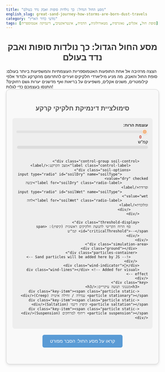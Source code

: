 ```yaml
---
title: "מסע החול הגדול: כך נולדות סופות ואבק נדד בעולם"
english_slug: great-sand-journey-how-storms-are-born-dust-travels
category: "מדעי כדור הארץ"
tags: [סופת חול, אקלים, גאוגרפיה, מטאורולוגיה, הדמיה, אינטראקטיבי, דינמיקה אטמוספרית]
---
```

<h1>מסע החול הגדול: כך נולדות סופות ואבק נדד בעולם</h1>
הצצה מרהיבה אל אחת התופעות האטמוספריות העוצמתיות והמשפיעות ביותר בעולם: סופת החול והאבק. מה מניע מיליארדי חלקיקים זעירים להתרומם מהקרקע ולנדוד אלפי קילומטרים, משנים אקלים, משפיעים על בריאות ואף מדשנים יערות גשם רחוקים? התנסו בעצמכם כדי לגלות!

<div class="app-container">
    <h2>סימולציית דינמיקת חלקיקי קרקע</h2>
    <div class="controls">
        <div class="control-group">
            <label for="windSpeed" class="control-label">עוצמת הרוח:</label>
            <input type="range" id="windSpeed" min="0" max="60" value="0" step="1">
            <span id="windValue" class="wind-value">0</span> קמ"ש
             <div class="wind-bar">
                <div id="windProgress" class="wind-progress"></div>
             </div>
        </div>

        <div class="control-group soil-control">
            <label class="control-label">מצב הקרקע:</label>
            <div class="soil-options">
                <input type="radio" id="soilDry" name="soilType" value="dry" checked>
                <label for="soilDry" class="radio-label">יבשה ופרודה</label>
                <input type="radio" id="soilWet" name="soilType" value="wet">
                <label for="soilWet" class="radio-label">לחה ומלוכדת</label>
            </div>
        </div>

        <div class="threshold-display">
            סף הרוח הקריטי לתנועת חלקיקים ראשונית (קיפוץ): <span id="criticalThreshold">--</span> קמ"ש
        </div>
    </div>
    <div class="simulation-area">
         <div class="ground"></div>
         <div class="particles-container">
            <!-- Sand particles will be added here by JS -->
         </div>
        <div class="wind-indicator">💨</div>
        <div class="wind-lines"></div> <!-- Added for visual effect -->
    </div>
    <div class="key">
        <h3>מנגנוני תנועה עיקריים:</h3>
        <div class="key-item"><span class="particle static-particle stationary"></span> עמידה / זחילה איטית (Creep)</div>
        <div class="key-item"><span class="particle static-particle saltation"></span> קיפוץ דינמי (Saltation)</div>
        <div class="key-item"><span class="particle static-particle suspension"></span> ריחוף למרחקים (Suspension)</div>
    </div>
</div>

<button id="toggleExplanation">קראו על מסע החול: הסבר מפורט</button>

<div id="explanation" style="display: none;">
    <h2>מסע החול הגדול: הבנת התופעה</h2>
    <p>סופות חול ואבק הן אירועים אטמוספריים דרמטיים המתרחשים כאשר רוחות עזות מרימות כמויות אדירות של חלקיקי קרקע - חול, טין ואבק - ונושאות אותם למרחקים. בעוד שסופת חול מתייחסת בדרך כלל לחלקיקים הגדולים יותר (חול, בקוטר עשרות עד מאות מיקרונים) הנעים בעיקר סמוך לקרקע ב'קיפוץ', סופת אבק כוללת חלקיקים קטנים בהרבה (פחות מ-60 מיקרון) היכולים להישאר באוויר שעות וימים ולנדוד אלפי קילומטרים ב'ריחוף'. הסימולציה שלפניכם ממחישה את סקלת התנועה של חלקיקים בגדלים שונים כתלות בעוצמת הרוח ומצב הקרקע.</p>

    <h3>המרכיבים החיוניים להיווצרות סופה:</h3>
    <p>שלושה תנאים מרכזיים חייבים להתקיים:</p>
    <ol>
        <li><strong>משטח יבש ופגיע:</strong> אזורים מדבריים, צחיחים, או שטחים חקלאיים שסבלו מבצורת או עיבוד יתר. הקרקע חשופה, ללא כיסוי צמחי משמעותי וללא לחות מספקת שתאחד את החלקיקים.</li>
        <li><strong>אספקת חלקיקים:</strong> נוכחות של כמויות גדולות של חול ואבק זמינים על פני הקרקע, מוכנים להיסחפות.</li>
        <li><strong>רוח מספיק חזקה:</strong> עוצמת רוח המסוגלת לגבור על כוחות הכבידה והחיכוך האוחזים בחלקיקים. זהו המרכיב הדינמי העיקרי, והסימולציה מתמקדת בהשפעתו.</li>
    </ol>

    <h3>ריקוד החלקיקים: מנגנוני התנועה</h3>
    <p>כשהרוח מתגברת, חלקיקי הקרקע מתחילים לנוע בדרכים שונות, בהתאם לגודלם ולעוצמת הרוח המופעלת עליהם:</p>
    <ul>
        <li><strong>זחילה (Creep):</strong> החלקיקים הכבדים ביותר (חול גס, 500-1000 מיקרון). הם אינם נישאים ברוח ישירות, אלא נדחפים או מתגלגלים לאט על פני הקרקע, לעיתים כתוצאה מפגיעת חלקיקים קטנים יותר המקפצים בהם. מהווה חלק קטן יחסית מסך המסה הנישאת, אך חשוב בתחילת התהליך.</li>
        <li><strong>קיפוץ (Saltation):</strong> המנגנון הדומיננטי עבור חלקיקי חול בגודל בינוני (70-500 מיקרון). זוהי תנועה של קפיצות קצרות: הרוח מרימה את החלקיק לגובה נמוך (סנטימטרים ספורים עד מטר), הוא נע עם הרוח ונוחת חזרה. הפגיעה בקרקע גורמת לניתור נוסף של חלקיק זה או חלקיקים אחרים, ויוצרת אפקט דומינו המגביר את התנועה. סימולציית ה'קיפוץ' ממחישה את האנרגיה המועברת בפגיעות אלו.</li>
        <li><strong>ריחוף (Suspension):</strong> המנגנון המשפיע ביותר על טווח הסופה עבור חלקיקים קטנים מאוד (אבק, פחות מ-60 מיקרון). חלקיקים אלו קלים מספיק כדי להישאר באוויר זמן רב, נישאים על ידי מערבולות הרוח לגבהים רמים (מאות ואף אלפי מטרים). הם יכולים לנסוע מרחקים עצומים, לחצות יבשות ואוקיינוסים, והם הגורם העיקרי להשפעות חוצות גבולות של סופות אבק, כמו ירידת ראות ושינויים אקולוגיים גלובליים.</li>
    </ul>

    <h3>סף הרוח הקריטי: מתי מתחיל הריקוד?</h3>
    <p>נדרשת מהירות רוח מינימלית ("סף התחלה") כדי לגרום לחלקיקים להתחיל לנוע, בעיקר לקיפוץ. סף זה אינו קבוע ותלוי בגורמים רבים:</p>
    <ul>
        <li><strong>גודל חלקיקים:</strong> חלקיקים קטנים מאוד (שנדבקים זה לזה) וגדולים מאוד (כבדים) דורשים רוח חזקה יותר מחלקיקים בגודל בינוני (חול) שהם ה"קופצים" הטבעיים.</li>
        <li><strong>לחות הקרקע:</strong> מים "מדביקים" את החלקיקים. קרקע לחה דורשת רוח חזקה משמעותית לעומת קרקע יבשה. הסימולציה מדגימה בבירור הבדל זה.</li>
        <li><strong>כיסוי צמחי:</strong> צמחייה מגינה על הקרקע ומפחיתה את מהירות הרוח קרוב לפני השטח, מעלה למעשה את סף הרוח האפקטיבי.</li>
        <li><strong>גורמים נוספים:</strong> קרום קרקע (Crust), חומר אורגני, וקשרים כימיים בקרקע יכולים גם הם להשפיע על מידת הלכידות.</li>
    </ul>
    <p>ברגע שמהירות הרוח עוברת את הסף ומתחיל קיפוץ, החלקיקים המקפצים פוגעים בקרקע ומעיפים חלקיקים נוספים, גם כאלה שהיו מלוכדים יותר. תהליך זה יוצר משוב חיובי ויכול לגרום להתפשטות מהירה של תנועת החול והאבק.</p>

    <h3>המסע והשפעותיו: מעבר למדבר</h3>
    <p>עוצמת הסופה, גובה הריחוף וטווח הנשיאה תלויים בגורמים מטאורולוגיים (מהירות וכיוון רוח, יציבות אטמוספרית) ובמאפייני הקרקע (כמות וגודל החלקיקים הזמינים). חלקיקי אבק יכולים להיסחף אלפי קילומטרים ולהשפיע על:</p>
    <ul>
        <li><strong>בריאות:</strong> חלקיקים נשימים חודרים לדרכי הנשימה, מחמירים אסטמה, ברונכיטיס ובעיות לב. סופות גם מעבירות חיידקים, וירוסים וכימיקלים.</li>
        <li><strong>תחבורה:</strong> ירידה חדה בראות מסכנת טיסות, נסיעה בכבישים ושיט ימי.</li>
        <li><strong>תשתיות:</strong> שחיקה ונזק למבנים, כבישים, מסילות רכבת ופנלים סולאריים.</li>
        <li><strong>אקלים:</strong> חלקיקי אבק באטמוספרה משנים את מאזן הקרינה (בולעים/מפזרים אור), משפיעים על היווצרות עננים ומשקעים, ויכולים להשפיע על הטמפרטורה.</li>
        <li><strong>מערכות אקולוגיות:</strong> אבק עשיר במינרלים מדשן אזורים מרוחקים כמו יערות גשם (האמזונס מקבל אבק מהסהרה!) ואוקיינוסים דלי חומרי מזון, אך במקור הוא גורם לאיבוד קרקע פורייה.</li>
    </ul>

    <h3>מוקדי סופות עולמיים:</h3>
    <p>האזורים הפעילים ביותר בעולם מבחינת סופות חול ואבק הם המדבריות הגדולים ואזורים צחיחים למחצה: סהרה (צפון אפריקה), חגורת המדבריות של המזרח התיכון ומרכז אסיה (כולל גובי), חלקים מדרום מערב ארה"ב, אוסטרליה, דרום אמריקה ואף אזורים מסוימים באפריקה שמדרום לסהרה (הסאהל). התחממות גלובלית ושינויים בשימושי קרקע עלולים להרחיב אזורים אלו.</p>
</div>

<style>
    :root {
        --sand-color-light: #f4a460; /* SandyBrown */
        --sand-color-medium: #d2b48c; /* Tan */
        --sand-color-dark: #c0a070; /* Darker Sand */
        --dust-color: #e9967a; /* DarkSalmon */
        --ground-color: #b08b5f; /* Even darker ground */
        --border-color: #ccc;
        --bg-color: #f9f9f9;
        --control-bg-color: #eee;
        --threshold-color: #c0392b; /* Reddish */
        --wind-color: #5a9bd5; /* Blueish for wind lines */
        --transition-speed: 0.3s ease-in-out;
    }

    .app-container {
        font-family: 'Arial', sans-serif;
        direction: rtl;
        text-align: right;
        border: 1px solid var(--border-color);
        padding: 20px;
        margin-bottom: 20px;
        background-color: var(--bg-color);
        border-radius: 12px;
        box-shadow: 0 4px 8px rgba(0, 0, 0, 0.1);
        overflow: hidden; /* Ensure elements stay within bounds */
    }

    h1 {
        text-align: center;
        color: #333;
        margin-bottom: 20px;
    }

    .app-container h2 {
        text-align: center;
        color: #555;
        margin-bottom: 20px;
        font-size: 1.5em;
    }

    .controls {
        margin-bottom: 20px;
        padding: 15px;
        background-color: var(--control-bg-color);
        border-radius: 8px;
        display: flex;
        flex-wrap: wrap;
        gap: 20px;
        align-items: center;
        justify-content: center;
    }

    .control-group {
         flex: 1 1 250px; /* Allow items to grow/shrink, base width */
         min-width: 200px;
         display: flex;
         flex-direction: column;
         align-items: flex-start;
    }

    .control-label {
        margin-bottom: 8px;
        font-weight: bold;
        color: #333;
    }

    #windSpeed {
        width: 100%;
        height: 8px;
        -webkit-appearance: none;
        appearance: none;
        background: #ddd;
        outline: none;
        opacity: 0.7;
        transition: opacity var(--transition-speed);
        border-radius: 4px;
        margin-bottom: 5px;
    }

    #windSpeed:hover {
        opacity: 1;
    }

    #windSpeed::-webkit-slider-thumb {
        -webkit-appearance: none;
        appearance: none;
        width: 18px;
        height: 18px;
        background: var(--sand-color-light);
        cursor: pointer;
        border-radius: 50%;
        border: 2px solid #fff;
        box-shadow: 0 1px 3px rgba(0,0,0,0.2);
    }

    #windSpeed::-moz-range-thumb {
         width: 18px;
         height: 18px;
         background: var(--sand-color-light);
         cursor: pointer;
         border-radius: 50%;
         border: 2px solid #fff;
         box-shadow: 0 1px 3px rgba(0,0,0,0.2);
    }

    .wind-value {
        display: inline-block;
        width: 40px;
        text-align: center;
        font-weight: bold;
        color: var(--threshold-color);
        margin-right: 5px;
    }

    .wind-bar {
        width: 100%;
        height: 10px;
        background-color: #ddd;
        border-radius: 5px;
        overflow: hidden;
        margin-top: 5px;
    }

    .wind-progress {
        height: 100%;
        width: 0%; /* Controlled by JS */
        background: linear-gradient(to right, #a0c8f0, var(--wind-color));
        transition: width var(--transition-speed);
    }


    .soil-control {
         align-items: flex-start;
    }

    .soil-options {
        display: flex;
        gap: 15px;
    }

    .soil-options input[type="radio"] {
        margin-left: 5px;
        cursor: pointer;
    }

    .radio-label {
        cursor: pointer;
        color: #555;
    }


    .threshold-display {
        margin-top: 10px;
        font-weight: bold;
        color: #333;
        text-align: center;
        width: 100%; /* Take full width in flex layout */
    }

    #criticalThreshold {
        color: var(--threshold-color);
        font-size: 1.1em;
    }

    .simulation-area {
        position: relative;
        width: 100%;
        height: 300px; /* Increased height for better visualization */
        border: 1px solid var(--border-color);
        background: linear-gradient(to bottom, #87ceeb 0%, #e0c9a7 70%, var(--sand-color-medium) 100%); /* Sky to sand gradient */
        overflow: hidden;
        margin-top: 20px;
        border-radius: 8px;
        box-shadow: inset 0 0 10px rgba(0, 0, 0, 0.1);
    }

    .ground {
        position: absolute;
        bottom: 0;
        left: 0;
        width: 100%;
        height: 30px; /* Clearer ground line */
        background-color: var(--ground-color);
        z-index: 0; /* Behind particles */
    }

     .particles-container {
        position: absolute;
        top: 0;
        left: 0;
        width: 100%;
        height: 100%;
         z-index: 1;
     }


    .particle {
        position: absolute;
        width: 6px; /* Base size */
        height: 6px;
        background-color: var(--sand-color-light);
        border-radius: 50%;
        transform-origin: center; /* Center of particle */
        will-change: transform, left, bottom, opacity; /* Optimize for animation */
         pointer-events: none; /* Don't interfere with mouse */
         z-index: 2;
    }

     .particle.small {
        width: 4px;
        height: 4px;
         background-color: var(--dust-color);
     }

     /* --- Keyframe Animations (managed by JS) --- */

     /* Base movement across the screen - JS updates position, animation adds style */

    @keyframes creep-anim {
        0% { transform: translate(0, 0px) rotate(0deg); }
        50% { transform: translate(5px, -1px) rotate(1deg); } /* Subtle wobble */
        100% { transform: translate(10px, 0px) rotate(0deg); }
    }

    @keyframes saltation-anim {
        0% { transform: translate(0, 0) scale(1); opacity: 1; }
        30% { transform: translate(calc(var(--jump-dist) * 0.3), -40px) scale(1.1) rotate(10deg); opacity: 1; } /* Peak of jump */
        70% { transform: translate(calc(var(--jump-dist) * 0.7), -10px) scale(1.05) rotate(-5deg); opacity: 1; }
        100% { transform: translate(var(--jump-dist), 0) scale(1) rotate(0deg); opacity: 1; } /* Land */
    }

     @keyframes suspension-anim {
        0% { transform: translate(0, 0) scale(1); opacity: 1; }
        20% { transform: translate(50px, -20px) scale(1.05); opacity: 0.9; }
        40% { transform: translate(120px, -50px) scale(1.1); opacity: 0.8; }
        60% { transform: translate(200px, -80px) scale(1.15); opacity: 0.7; }
        80% { transform: translate(280px, -100px) scale(1.2); opacity: 0.6; }
        100% { transform: translate(350px, -110px) scale(1.2); opacity: 0.5; } /* Drift far and fade */
     }


    /* --- Particle State Classes (assigned by JS) --- */
     .particle.stationary {
         animation: none;
         transform: none !important; /* Ensure no animation or transform */
         opacity: 1;
     }

     .particle.creep {
         animation-name: creep-anim;
         animation-timing-function: linear;
         animation-iteration-count: infinite;
     }

    .particle.saltation {
         animation-name: saltation-anim;
         animation-timing-function: cubic-bezier(0.25, 0.46, 0.45, 0.94); /* EaseOutQuad-like for jump */
         animation-iteration-count: 1; /* Single jump */
         animation-fill-mode: forwards; /* Keep final state */
         /* animation-duration is set by JS */
         /* --jump-dist is set by JS */
    }

    .particle.suspension {
        animation-name: suspension-anim;
        animation-timing-function: linear;
        animation-iteration-count: 1; /* Single drift segment */
        animation-fill-mode: forwards; /* Keep final state */
        /* animation-duration is set by JS */
    }

    /* Wind Indicator */
     .wind-indicator {
        position: absolute;
        top: 20px;
        right: 20px; /* Hebrew direction */
        font-size: 3em;
        opacity: 0.6;
        transform: scaleX(-1); /* Point left to show wind from left */
        transition: opacity var(--transition-speed), transform var(--transition-speed);
         filter: drop-shadow(2px 2px 2px rgba(0,0,0,0.2));
         color: rgba(0,0,0,0.6); /* Darker color for visibility */
         z-index: 10;
    }

    .wind-indicator.active {
        opacity: 1;
        /* pulsing effect controlled by JS/CSS class if needed */
    }

     /* Wind lines visual effect */
     .wind-lines {
         position: absolute;
         top: 0;
         left: 0;
         width: 100%;
         height: 100%;
         pointer-events: none;
         overflow: hidden;
         z-index: 5;
     }

     .wind-lines::before {
         content: '';
         position: absolute;
         top: 0;
         left: 0;
         width: 300%; /* Wider to cover animation */
         height: 100%;
         background: repeating-linear-gradient(
            to right,
            transparent,
            transparent 50px, /* Line spacing */
            rgba(255, 255, 255, 0.3) 50px, /* Line start */
            rgba(255, 255, 255, 0.3) 52px, /* Line width */
            transparent 52px /* Line end */
         );
         background-size: 100px 100%; /* Control spacing */
         animation: wind-lines-anim 10s linear infinite;
         opacity: 0; /* Hidden by default */
         transition: opacity var(--transition-speed);
     }

     .wind-lines.active::before {
        opacity: 0.5; /* Visible when active */
        /* animation-duration adjusted by JS */
     }

     @keyframes wind-lines-anim {
         0% { transform: translateX(0); }
         100% { transform: translateX(-200%); } /* Move across */
     }


    .key {
        margin-top: 20px;
        padding: 15px;
        background-color: var(--control-bg-color);
        border-radius: 8px;
        text-align: right;
    }

     .key h3 {
         margin-top: 0;
         margin-bottom: 15px;
         color: #555;
         text-align: center;
     }

    .key-item {
        display: flex;
        align-items: center;
        margin-bottom: 8px;
        color: #333;
        font-size: 0.95em;
    }

    .key-item .static-particle {
        position: static; /* Reset position for key */
        display: inline-block;
        margin-left: 8px; /* Space between dot and text */
        vertical-align: middle;
        animation: none !important; /* No animation in key */
        transform: none !important;
        bottom: auto;
        left: auto;
        width: 10px; /* Larger dots in key */
        height: 10px;
         border: none; /* Remove border if any */
         box-shadow: none; /* Remove shadow if any */
    }

     .key-item .static-particle.creep {
          background-color: var(--sand-color-light); /* Same as main particles */
     }
     .key-item .static-particle.saltation {
          background-color: var(--sand-color-light); /* Same as main particles */
     }
     .key-item .static-particle.suspension {
          background-color: var(--dust-color); /* Same as small particles */
     }


    #toggleExplanation {
        display: block;
        margin: 20px auto;
        padding: 12px 25px;
        font-size: 1.1em;
        cursor: pointer;
        border: none;
        background-color: #5a9bd5; /* Blue button */
        color: white;
        border-radius: 6px;
        transition: background-color var(--transition-speed);
        text-align: center;
    }

    #toggleExplanation:hover {
        background-color: #4a8ac2;
    }

    #explanation {
        border: 1px solid var(--border-color);
        padding: 20px;
        margin-top: 20px;
        background-color: var(--bg-color);
        border-radius: 12px;
        direction: rtl;
        text-align: right;
        line-height: 1.7;
        color: #333;
        box-shadow: 0 2px 5px rgba(0, 0, 0, 0.08);
    }

    #explanation h2, #explanation h3 {
        text-align: center;
        margin-bottom: 15px;
        color: #444;
    }

    #explanation p, #explanation ul, #explanation ol {
        margin-bottom: 18px;
    }

    #explanation ul, #explanation ol {
        padding-right: 25px;
    }

    #explanation li {
        margin-bottom: 8px;
    }

</style>

<script>
    const windSlider = document.getElementById('windSpeed');
    const windValueSpan = document.getElementById('windValue');
    const windProgressBar = document.getElementById('windProgress');
    const soilTypeRadios = document.querySelectorAll('input[name="soilType"]');
    const particlesContainer = document.querySelector('.particles-container'); // Use the new container
    const simulationArea = document.querySelector('.simulation-area');
    const criticalThresholdSpan = document.getElementById('criticalThreshold');
    const explanationDiv = document.getElementById('explanation');
    const toggleButton = document.getElementById('toggleExplanation');
    const windIndicator = document.querySelector('.wind-indicator');
    const windLines = document.querySelector('.wind-lines');


    // Thresholds (mapped from slider value 0-60 km/h)
    // Let's assume slider value is roughly km/h
    const thresholds = {
        dry: { saltation: 15, suspension: 30 }, // Lower thresholds for dry
        wet: { saltation: 30, suspension: 45 }  // Higher thresholds for wet
    };

    // Number of particles
    const numParticles = 80; // Increased number of particles
    const particles = [];

    // Particle properties
    const particleTypes = [
        { class: '', isSmall: false, suspensionBoost: 0 }, // Large (Sand)
        { class: 'small', isSmall: true, suspensionBoost: -10 } // Small (Dust) - easier to suspend
    ];

    // Create particles
    function createParticles() {
        particlesContainer.innerHTML = ''; // Clear existing particles
        particles.length = 0; // Clear particles array

        for (let i = 0; i < numParticles; i++) {
            const particle = document.createElement('div');
            particle.classList.add('particle');

            // Randomly assign particle type (e.g., 70% large, 30% small)
            const type = Math.random() < 0.3 ? particleTypes[1] : particleTypes[0];
            particle.classList.add(type.class);

            // Store particle data
            const particleData = {
                element: particle,
                isSmall: type.isSmall,
                suspensionBoost: type.suspensionBoost,
                state: 'stationary', // Initial state
                left: Math.random() * 100, // Start anywhere horizontally
                bottom: 30 + Math.random() * 10 // Start just above the ground line + some variation
            };
            particles.push(particleData);

            // Set initial position
            particle.style.left = `${particleData.left}%`;
            particle.style.bottom = `${particleData.bottom}px`;
             particle.style.animationDuration = '0s'; // No animation initially

            particlesContainer.appendChild(particle);
        }
    }

    function updateSimulation() {
        const windSpeed = parseInt(windSlider.value, 10);
        windValueSpan.textContent = windSpeed;

        // Update wind progress bar
        const maxWind = parseInt(windSlider.max, 10);
        windProgressBar.style.width = `${(windSpeed / maxWind) * 100}%`;

        const selectedSoilType = document.querySelector('input[name="soilType"]:checked').value;
        const currentThresholds = thresholds[selectedSoilType];

        // Update displayed critical threshold (using saltation threshold)
        criticalThresholdSpan.textContent = currentThresholds.saltation;

        // Wind indicator visibility/opacity
        windIndicator.style.opacity = windSpeed > 5 ? 0.8 + (windSpeed / maxWind) * 0.2 : 0.6;
        windLines.classList.toggle('active', windSpeed > 10); // Show wind lines above a certain speed
        if (windSpeed > 10) {
             // Adjust wind line speed based on wind
             const windLineDuration = Math.max(2, 10 - (windSpeed / 10)); // Faster lines for faster wind
             windLines.style.setProperty('--animation-duration', `${windLineDuration}s`); // CSS variable approach if needed, or set directly
              windLines.style.animationDuration = `${windLineDuration}s`;

        }


        // Update particle states and animations
        particles.forEach(particleData => {
            const particle = particleData.element;
            const isSmall = particleData.isSmall;

            // Calculate individual suspension threshold (smaller particles easier to lift)
            const suspensionThreshold = currentThresholds.suspension + particleData.suspensionBoost;


            let newState = 'stationary';
            let animationDuration = '0s';
            let horizontalSpeed = 0; // % of screen width per second (conceptual)
            let jumpDistance = 0; // px or % horizontal distance for saltation

            if (windSpeed >= suspensionThreshold) {
                newState = 'suspension';
                // Faster, further drift with higher wind
                animationDuration = `${Math.max(2, 8 - (windSpeed - suspensionThreshold) * 0.15)}s`;
                horizontalSpeed = (windSpeed / maxWind) * 100; // Faster drift across
            } else if (windSpeed >= currentThresholds.saltation) {
                newState = 'saltation';
                // Faster, higher jumps with higher wind
                animationDuration = `${Math.max(0.4, 1.5 - (windSpeed - currentThresholds.saltation) * 0.04)}s`;
                 // Adjust jump distance based on wind speed, capping it somewhat
                 jumpDistance = Math.min(100, 10 + (windSpeed - currentThresholds.saltation) * 2); // Jump distance in pixels or relative units

            } else if (windSpeed > currentThresholds.saltation * 0.5) { // Subtle creep just below threshold
                 newState = 'creep';
                 animationDuration = '3s'; // Slow constant movement
                 horizontalSpeed = (windSpeed / maxWind) * 15; // Very slow drift
            } else {
                newState = 'stationary';
                animationDuration = '0s'; // No animation
            }


            // Apply state and animation if changed
            if (particleData.state !== newState) {
                 // Remove old class, force reflow, add new class to restart animation
                 particle.classList.remove(particleData.state);
                 void particle.offsetWidth; // Trigger reflow
                 particle.classList.add(newState);
                 particleData.state = newState;

                 // Reset position and start animation if state implies movement
                 if (newState !== 'stationary') {
                     // Reset particle to a random position on the left side or near current
                      // Let's make them loop across
                      const randomY = 30 + Math.random() * (simulationArea.offsetHeight - 40); // Keep above ground, allow some height
                      particleData.left = -5 - Math.random() * 5; // Start slightly off screen left
                      particleData.bottom = randomY; // Random vertical start
                      particle.style.left = `${particleData.left}%`;
                      particle.style.bottom = `${particleData.bottom}px`;

                       // Set initial transform to reset animation origin
                       particle.style.transform = 'translate(0, 0)';

                       // Add slight random delay to animation start
                        particle.style.animationDelay = `-${Math.random() * (parseFloat(animationDuration) * 0.8)}s`; // Negative delay for staggered start

                 } else {
                      // Snap to ground if stationary
                      particle.style.bottom = `${30 + Math.random() * 5}px`;
                 }

            }

            // Always update animation duration and other variables if the state is active
             if (newState !== 'stationary') {
                 particle.style.animationDuration = animationDuration;

                 // Set custom properties for animations that use them
                 if (newState === 'saltation') {
                      // Saltation animation duration should also affect jump height/distance
                      // This requires custom CSS properties or dynamic keyframes, complex.
                      // Let's simplify: animation duration controls speed, jump distance is handled by the keyframe roughly,
                      // or use a CSS variable if possible to influence keyframe translation amount.
                       // Trying CSS variable for jump distance:
                      const simulationWidth = simulationArea.offsetWidth;
                      const jumpDistancePx = (windSpeed / maxWind) * (simulationWidth * 0.5) + 50; // Jump further with more wind, base 50px
                      particle.style.setProperty('--jump-dist', `${jumpDistancePx}px`);
                 }
             } else {
                 particle.style.animationDuration = '0s'; // Ensure no animation plays
                  // Remove custom properties when not needed
                  particle.style.removeProperty('--jump-dist');
             }


            // Handle particle wrapping for continuous flow in active states
            // Since animations are now 'forwards' or infinite, we need to check position
            if (newState !== 'stationary') {
                 // Check if particle has moved off the right edge
                 // This check is complex with pure CSS transforms and percentages/pixels mixed.
                 // A simpler approach is to listen for 'animationend' for non-infinite animations
                 // and restart them. Infinite ones like creep need a different approach,
                 // e.g., make them cover the full width and restart.

                 // Let's make creep infinite full width, saltation/suspension single full width pass and restart
                 if (newState === 'creep') {
                     // Creep animation needs to be full width and loop infinitely.
                     // Let's adjust the CSS keyframe or rely on JS updating left.
                     // Given the structure, the best is probably JS updating `left` based on speed.
                     // BUT we are trying to keep animation in CSS.
                     // Let's make creep cover 100% width slowly and loop.
                      // Requires changing creep-anim or using JS for position update.
                      // Let's revert creep to a short subtle animation + JS position update for realism.
                      // OR keep the simple CSS animation and only restart saltation/suspension.
                      // Sticking to the plan: all moving animations will cover a distance and JS resets.

                      // Re-evaluating: The easiest way to handle continuous flow with CSS animations
                      // covering a distance is to have the JS update the *base* `left` position
                      // and the animation applies a *relative* transform. When the total position
                      // (base + transform) goes offscreen, reset the base `left` and restart anim.

                       // This requires tracking current animated position, which is tricky.
                       // Let's simplify again: All moving particles loop across the screen
                       // by setting their start position and letting a full-width animation repeat.
                       // This makes the JS simpler.

                       // New Animation Approach: All moving particles animate from 0% to 100% relative transform.
                       // JS sets initial `left`. Animation `translate(0%, 0)` to `translate(100%, Y)`.
                       // This means particles start at `left` and end at `left` + 100% width.
                       // Then, JS detects completion or going offscreen and resets `left`.

                       // Let's refine CSS keyframes for 0% to 100% relative movement.

                 } else if (newState === 'saltation' || newState === 'suspension') {
                     // For non-infinite animations (saltation, suspension segments), listen for end
                      // and restart at a new random position on the left.
                      particle.onanimationend = () => {
                          // Remove state class and animation properties to reset
                          particle.classList.remove(newState);
                          particle.style.animation = 'none';
                          particle.style.transform = 'translate(0,0)'; // Reset transform

                          // Set new random starting position on the left
                           const randomY = 30 + Math.random() * (simulationArea.offsetHeight - 40);
                           particleData.left = -5 - Math.random() * 5; // Start slightly off screen left
                           particleData.bottom = randomY;
                           particle.style.left = `${particleData.left}%`;
                           particle.style.bottom = `${particleData.bottom}px`;

                           // Re-add class to restart animation
                           void particle.offsetWidth; // Trigger reflow
                           particle.classList.add(newState);
                           particle.style.animationDuration = animationDuration; // Re-apply duration
                            particle.style.animationDelay = `-${Math.random() * (parseFloat(animationDuration) * 0.5)}s`; // Stagger restarts
                             if (newState === 'saltation') {
                                 const simulationWidth = simulationArea.offsetWidth;
                                 const jumpDistancePx = (windSpeed / maxWind) * (simulationWidth * 0.5) + 50;
                                 particle.style.setProperty('--jump-dist', `${jumpDistancePx}px`);
                             }
                           // No need to set onanimationend again, it's a property, not event listener
                      };
                 }
            } else {
                 // Ensure no animationend listener is active if stationary
                 particle.onanimationend = null;
            }

            // If state is creep, let's handle its continuous movement via JS position updates
            // This breaks the "animation only in CSS" rule slightly, but is needed for continuous creep
            // Or, define creep animation as infinite 0->100% horizontal movement and loop.
             // Let's stick to the simpler reset-on-end/offscreen approach for all.
             // Creep will also be a single segment animation covering some distance and restarting.
              if (newState === 'creep') {
                 particle.onanimationend = () => {
                      // Same reset logic as saltation/suspension
                      particle.classList.remove(newState);
                      particle.style.animation = 'none';
                      particle.style.transform = 'translate(0,0)';

                       const randomY = 30 + Math.random() * (simulationArea.offsetHeight - 40);
                       particleData.left = -5 - Math.random() * 5; // Start slightly off screen left
                       particleData.bottom = randomY;
                       particle.style.left = `${particleData.left}%`;
                       particle.style.bottom = `${particleData.bottom}px`;

                       void particle.offsetWidth;
                       particle.classList.add(newState);
                       particle.style.animationDuration = animationDuration;
                        particle.style.animationDelay = `-${Math.random() * (parseFloat(animationDuration) * 0.5)}s`;
                 };
              }

        });
    }

    // Update the saltation-anim keyframe to use --jump-dist CSS variable
    // Redefining CSS rules from JS is bad practice. The --jump-dist variable approach is better.
    // Need to make sure the CSS keyframe uses `var(--jump-dist)` correctly.
    // Let's adjust the saltation-anim keyframe above in the <style> block. (Done)

    // Initial setup
    createParticles();
    updateSimulation(); // Set initial state

    // Event listeners
    windSlider.addEventListener('input', updateSimulation);
    soilTypeRadios.forEach(radio => {
        radio.addEventListener('change', updateSimulation);
    });

    // Explanation toggle
    toggleButton.addEventListener('click', () => {
        const isHidden = explanationDiv.style.display === 'none';
        explanationDiv.style.display = isHidden ? 'block' : 'none';
        toggleButton.textContent = isHidden ? 'הסתר הסבר' : 'קראו על מסע החול: הסבר מפורט';
    });

     // Initial call to set button text correctly if explanation is initially hidden
    toggleButton.textContent = explanationDiv.style.display === 'none' ? 'קראו על מסע החול: הסבר מפורט' : 'הסתר הסבר';


    // Add resize observer to potentially re-calculate jump distances if simulation area resizes
    const resizeObserver = new ResizeObserver(entries => {
        // Re-calculate jump distances based on new simulation area width
        // and re-apply animation durations/properties?
        // This is complex. For now, let's assume the area doesn't change much after load.
        // Or maybe just call updateSimulation() to re-evaluate?
        // Calling updateSimulation might be too heavy. Let's skip this for simplicity within constraints.
    });

    resizeObserver.observe(simulationArea);

</script>
```